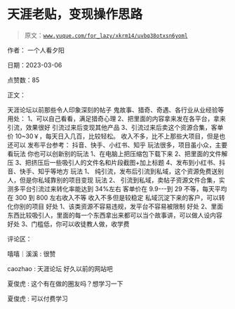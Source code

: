 # 天涯老贴，变现操作思路

> 原文：[`www.yuque.com/for_lazy/xkrm14/uvbq38otxsn6yoml`](https://www.yuque.com/for_lazy/xkrm14/uvbq38otxsn6yoml)



作者： 一个人看夕阳 

日期：2023-03-06 

点赞数：85 

正文： 

天涯论坛以前那些令人印象深刻的帖子 鬼故事、猎奇、奇遇、各行业从业经验等 用处： 1、可以自己看看，满足猎奇心理 2、把里面的内容拿来发在各平台，拿来引流，效果很好 引流过来后变现其他产品 3、引流过来后卖这个资源合集，客单价 10~30￥，每天日入几百，比较轻松。 收入不多，比不上那些大项目，但是也还可以 发布平台参考： 抖音、快手、小红书、知乎 玩法很多，项目虽小众，主要看玩法 你也可以创新别的玩法 1、在电脑上把压缩包下载下来 2、把里面的文件解压 3、把挤压后一些吸引人的文件名和片段截图+加上标题 4、发布到小红书、抖音、快手、知乎等地方 玩法 1、 纯引流，发布后引流到私域，这个资源免费送别人，但是你私域靠别的项目变现 玩法 2、 引流到私域，卖帖子资源文件合集，实测多平台引流过来转化率能达到 34%左右 客单价在 9.9---到 29 不等，每天平均在 300 到 800 左右收入不等 收入不多但是较稳定 私域沉淀下来的客户，可以转化你别的项目 好处 1、该类资源不容易违规，发平台不容易被限制 好处 2、里面东西比较吸引人，里面的每一个东西拿出来都可以当个故事讲，可以做人设内容 好处 3、门槛低，你可以收徒教人做，收学费 

评论区： 

嘻嘻｜溪溪 : 很赞 

caozhao : 天涯论坛 好久以前的网站吧 

夏俊虎 : 这个有在做的圈友吗？想学习一下 

夏俊虎 : 可以付费学习 


